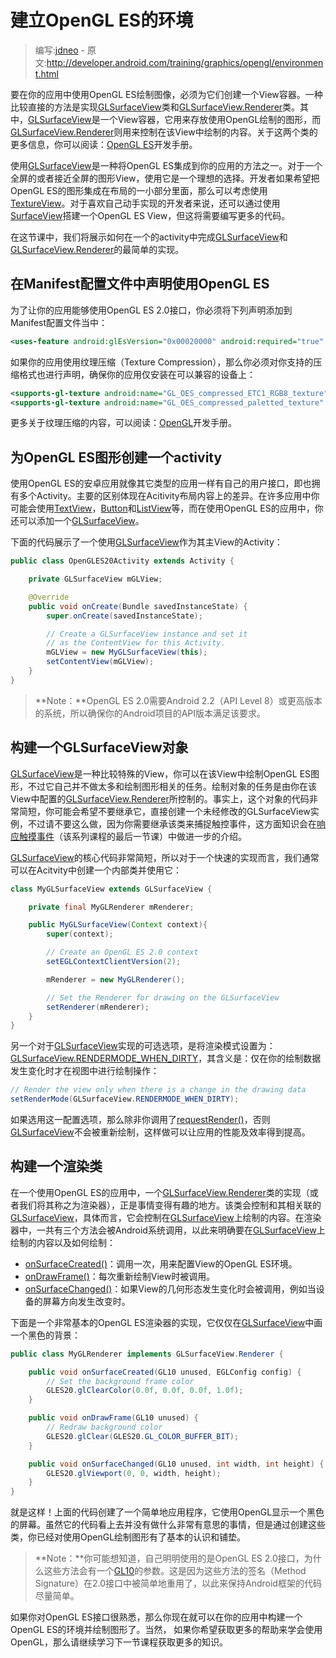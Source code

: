 # 建立OpenGL ES的环境

> 编写:[jdneo](https://github.com/jdneo) - 原文:<http://developer.android.com/training/graphics/opengl/environment.html>

要在你的应用中使用OpenGL ES绘制图像，必须为它们创建一个View容器。一种比较直接的方法是实现[GLSurfaceView](http://developer.android.com/reference/android/opengl/GLSurfaceView.html)类和[GLSurfaceView.Renderer](http://developer.android.com/reference/android/opengl/GLSurfaceView.Renderer.html)类。其中，[GLSurfaceView](http://developer.android.com/reference/android/opengl/GLSurfaceView.html)是一个View容器，它用来存放使用OpenGL绘制的图形，而[GLSurfaceView.Renderer](http://developer.android.com/reference/android/opengl/GLSurfaceView.Renderer.html)则用来控制在该View中绘制的内容。关于这两个类的更多信息，你可以阅读：[OpenGL ES](http://developer.android.com/guide/topics/graphics/opengl.html)开发手册。

使用[GLSurfaceView](http://developer.android.com/reference/android/opengl/GLSurfaceView.html)是一种将OpenGL ES集成到你的应用的方法之一。对于一个全屏的或者接近全屏的图形View，使用它是一个理想的选择。开发者如果希望把OpenGL ES的图形集成在布局的一小部分里面，那么可以考虑使用[TextureView](http://developer.android.com/reference/android/view/TextureView.html)。对于喜欢自己动手实现的开发者来说，还可以通过使用[SurfaceView](http://developer.android.com/reference/android/view/SurfaceView.html)搭建一个OpenGL ES View，但这将需要编写更多的代码。

在这节课中，我们将展示如何在一个的activity中完成[GLSurfaceView](http://developer.android.com/reference/android/opengl/GLSurfaceView.html)和[GLSurfaceView.Renderer](http://developer.android.com/reference/android/opengl/GLSurfaceView.Renderer.html)的最简单的实现。

## 在Manifest配置文件中声明使用OpenGL ES

为了让你的应用能够使用OpenGL ES 2.0接口，你必须将下列声明添加到Manifest配置文件当中：

```xml
<uses-feature android:glEsVersion="0x00020000" android:required="true" />
```

如果你的应用使用纹理压缩（Texture Compression），那么你必须对你支持的压缩格式也进行声明，确保你的应用仅安装在可以兼容的设备上：

```xml
<supports-gl-texture android:name="GL_OES_compressed_ETC1_RGB8_texture" />
<supports-gl-texture android:name="GL_OES_compressed_paletted_texture" />
```

更多关于纹理压缩的内容，可以阅读：[OpenGL](http://developer.android.com/guide/topics/graphics/opengl.html#textures)开发手册。

## 为OpenGL ES图形创建一个activity

使用OpenGL ES的安卓应用就像其它类型的应用一样有自己的用户接口，即也拥有多个Activity。主要的区别体现在Acitivity布局内容上的差异。在许多应用中你可能会使用[TextView](http://developer.android.com/reference/android/widget/TextView.html)，[Button](http://developer.android.com/reference/android/widget/Button.html)和[ListView](http://developer.android.com/reference/android/widget/ListView.html)等，而在使用OpenGL ES的应用中，你还可以添加一个[GLSurfaceView](http://developer.android.com/reference/android/opengl/GLSurfaceView.html)。

下面的代码展示了一个使用[GLSurfaceView](http://developer.android.com/reference/android/opengl/GLSurfaceView.html)作为其主View的Activity：

```java
public class OpenGLES20Activity extends Activity {

    private GLSurfaceView mGLView;

    @Override
    public void onCreate(Bundle savedInstanceState) {
        super.onCreate(savedInstanceState);

        // Create a GLSurfaceView instance and set it
        // as the ContentView for this Activity.
        mGLView = new MyGLSurfaceView(this);
        setContentView(mGLView);
    }
}
```

> **Note：**OpenGL ES 2.0需要Android 2.2（API Level 8）或更高版本的系统，所以确保你的Android项目的API版本满足该要求。

## 构建一个GLSurfaceView对象

[GLSurfaceView](http://developer.android.com/reference/android/opengl/GLSurfaceView.html)是一种比较特殊的View，你可以在该View中绘制OpenGL ES图形，不过它自己并不做太多和绘制图形相关的任务。绘制对象的任务是由你在该View中配置的[GLSurfaceView.Renderer](http://developer.android.com/reference/android/opengl/GLSurfaceView.Renderer.html)所控制的。事实上，这个对象的代码非常简短，你可能会希望不要继承它，直接创建一个未经修改的GLSurfaceView实例，不过请不要这么做，因为你需要继承该类来捕捉触控事件，这方面知识会在[响应触摸事件](touch.html)（该系列课程的最后一节课）中做进一步的介绍。

[GLSurfaceView](http://developer.android.com/reference/android/opengl/GLSurfaceView.html)的核心代码非常简短，所以对于一个快速的实现而言，我们通常可以在Acitvity中创建一个内部类并使用它：

```java
class MyGLSurfaceView extends GLSurfaceView {

    private final MyGLRenderer mRenderer;

    public MyGLSurfaceView(Context context){
        super(context);

        // Create an OpenGL ES 2.0 context
        setEGLContextClientVersion(2);

        mRenderer = new MyGLRenderer();

        // Set the Renderer for drawing on the GLSurfaceView
        setRenderer(mRenderer);
    }
}
```

另一个对于[GLSurfaceView](http://developer.android.com/reference/android/opengl/GLSurfaceView.html)实现的可选选项，是将渲染模式设置为：[GLSurfaceView.RENDERMODE_WHEN_DIRTY](http://developer.android.com/reference/android/opengl/GLSurfaceView.html#RENDERMODE_WHEN_DIRTY)，其含义是：仅在你的绘制数据发生变化时才在视图中进行绘制操作：

```java
// Render the view only when there is a change in the drawing data
setRenderMode(GLSurfaceView.RENDERMODE_WHEN_DIRTY);
```

如果选用这一配置选项，那么除非你调用了<a href="http://developer.android.com/reference/android/opengl/GLSurfaceView.html#requestRender()">requestRender()</a>，否则[GLSurfaceView](http://developer.android.com/reference/android/opengl/GLSurfaceView.html)不会被重新绘制，这样做可以让应用的性能及效率得到提高。

## 构建一个渲染类

在一个使用OpenGL ES的应用中，一个[GLSurfaceView.Renderer](http://developer.android.com/reference/android/opengl/GLSurfaceView.Renderer.html)类的实现（或者我们将其称之为渲染器），正是事情变得有趣的地方。该类会控制和其相关联的[GLSurfaceView](http://developer.android.com/reference/android/opengl/GLSurfaceView.html)，具体而言，它会控制在[GLSurfaceView](http://developer.android.com/reference/android/opengl/GLSurfaceView.html)上绘制的内容。在渲染器中，一共有三个方法会被Android系统调用，以此来明确要在[GLSurfaceView](http://developer.android.com/reference/android/opengl/GLSurfaceView.html)上绘制的内容以及如何绘制：
* <a href="http://developer.android.com/reference/android/opengl/GLSurfaceView.Renderer.html#onSurfaceCreated(javax.microedition.khronos.opengles.GL10, javax.microedition.khronos.egl.EGLConfig)">onSurfaceCreated()</a>：调用一次，用来配置View的OpenGL ES环境。
* <a href="http://developer.android.com/reference/android/opengl/GLSurfaceView.Renderer.html#onDrawFrame(javax.microedition.khronos.opengles.GL10)">onDrawFrame()</a>：每次重新绘制View时被调用。
* <a href="http://developer.android.com/reference/android/opengl/GLSurfaceView.Renderer.html#onDrawFrame(javax.microedition.khronos.opengles.GL10)">onSurfaceChanged()</a>：如果View的几何形态发生变化时会被调用，例如当设备的屏幕方向发生改变时。

下面是一个非常基本的OpenGL ES渲染器的实现，它仅仅在[GLSurfaceView](http://developer.android.com/reference/android/opengl/GLSurfaceView.html)中画一个黑色的背景：

```java
public class MyGLRenderer implements GLSurfaceView.Renderer {

    public void onSurfaceCreated(GL10 unused, EGLConfig config) {
        // Set the background frame color
        GLES20.glClearColor(0.0f, 0.0f, 0.0f, 1.0f);
    }

    public void onDrawFrame(GL10 unused) {
        // Redraw background color
        GLES20.glClear(GLES20.GL_COLOR_BUFFER_BIT);
    }

    public void onSurfaceChanged(GL10 unused, int width, int height) {
        GLES20.glViewport(0, 0, width, height);
    }
}
```

就是这样！上面的代码创建了一个简单地应用程序，它使用OpenGL显示一个黑色的屏幕。虽然它的代码看上去并没有做什么非常有意思的事情，但是通过创建这些类，你已经对使用OpenGL绘制图形有了基本的认识和铺垫。

> **Note：**你可能想知道，自己明明使用的是OpenGL ES 2.0接口，为什么这些方法会有一个[GL10](http://developer.android.com/reference/javax/microedition/khronos/opengles/GL10.html)的参数。这是因为这些方法的签名（Method Signature）在2.0接口中被简单地重用了，以此来保持Android框架的代码尽量简单。

如果你对OpenGL ES接口很熟悉，那么你现在就可以在你的应用中构建一个OpenGL ES的环境并绘制图形了。当然， 如果你希望获取更多的帮助来学会使用OpenGL，那么请继续学习下一节课程获取更多的知识。
